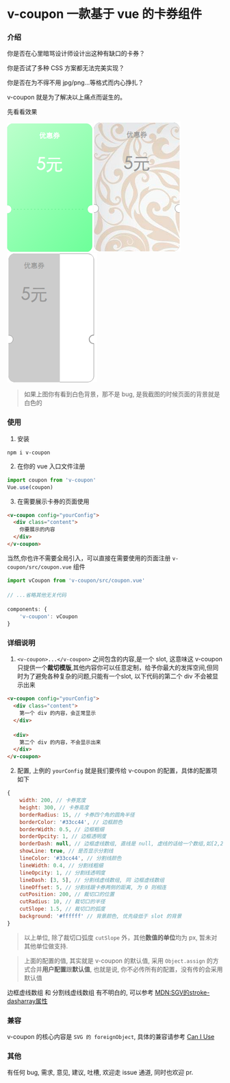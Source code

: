# v-coupon 一款基于 vue 的卡券组件

### 介绍

你是否在心里暗骂设计师设计出这种有缺口的卡券？

你是否试了多种 CSS 方案都无法完美实现？

你是否在为不得不用 jpg/png...等格式而内心挣扎？

v-coupon 就是为了解决以上痛点而诞生的。

先看看效果

![](./assets/style1.png)
![](./assets/style2.png)
![](./assets/style3.png)

> 如果上图你有看到白色背景，那不是 bug, 是我截图的时候页面的背景就是白色的

### 使用

1. 安装

```
npm i v-coupon
```

2. 在你的 vue 入口文件注册

```javascript
import coupon from 'v-coupon'
Vue.use(coupon)
```
3. 在需要展示卡券的页面使用
```html
<v-coupon config="yourConfig">
  <div class="content">
    你要展示的内容
  </div>
</v-coupon>
```


当然,你也许不需要全局引入，可以直接在需要使用的页面注册 `v-coupon/src/coupon.vue` 组件

```javascript
import vCoupon from 'v-coupon/src/coupon.vue'

// ...省略其他无关代码

components: {
    'v-coupon': vCoupon
}

```
### 详细说明

1. `<v-coupon>...</v-coupon>` 之间包含的内容,是一个 slot, 这意味这 v-coupon 只提供一个**裁切模版**,其他内容你可以任意定制，给予你最大的发挥空间,但同时为了避免各种复杂的问题,只能有一个slot, 以下代码的第二个 div 不会被显示出来

```html
<v-coupon config="yourConfig">
  <div class="content">
    第一个 div 的内容，会正常显示
  </div>

  <div>
    第二个 div 的内容，不会显示出来
  </div>
</v-coupon>
```

2. 配置, 上例的 `yourConfig` 就是我们要传给 v-coupon 的配置，具体的配置项如下
```javascript
{
    width: 200, // 卡券宽度
    height: 300, // 卡券高度
    borderRadius: 15, // 卡券四个角的圆角半径
    borderColor: '#33cc44', // 边框颜色
    borderWidth: 0.5, // 边框粗细
    borderOpcity: 1, // 边框透明度
    borderDash: null, // 边框虚线数组, 直线是 null, 虚线的话给一个数组,如[2,2]
    showLine: true, // 是否显示分割线
    lineColor: '#33cc44', // 分割线颜色
    lineWidth: 0.4, // 分割线粗细
    lineOpcity: 1, // 分割线透明度
    lineDash: [3, 5], // 分割线虚线数组, 同 边框虚线数组
    lineOffset: 5, // 分割线跟卡券两侧的距离, 为 0 则相连
    cutPosition: 200, // 裁切口的位置
    cutRadius: 10, // 裁切口的半径
    cutSlope: 1.5, // 裁切口的弧度
    background: '#ffffff' // 背景颜色, 优先级低于 slot 的背景
}
```

> 以上单位, 除了裁切口弧度 `cutSlope` 外，其他**数值的单位**均为 px, 暂未对其他单位做支持.


> 上面的配置的值, 其实就是 v-coupon 的默认值, 采用 `Object.assign` 的方式合并**用户配置**跟**默认值**, 也就是说, 你不必传所有的配置，没有传的会采用默认值

边框虚线数组 和 分割线虚线数组 有不明白的, 可以参考 [MDN:SGV的stroke-dasharray属性](https://developer.mozilla.org/zh-CN/docs/Web/SVG/Attribute/stroke-dasharray)

### 兼容

v-coupon 的核心内容是 `SVG 的 foreignObject`, 具体的兼容请参考 [Can I Use](https://caniuse.com/#search=foreignObject)


### 其他

有任何 bug, 需求, 意见, 建议, 吐槽, 欢迎走 issue 通道, 同时也欢迎 pr.
